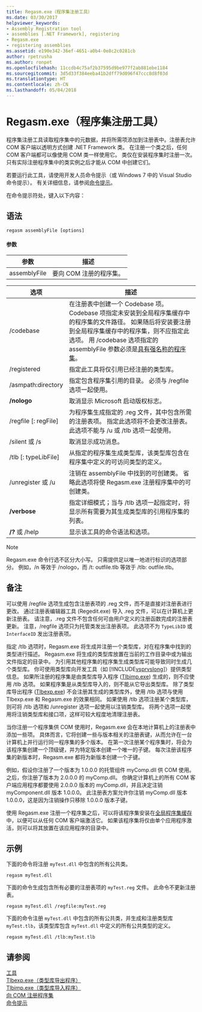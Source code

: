 ```yaml
---
title: Regasm.exe（程序集注册工具）
ms.date: 03/30/2017
helpviewer_keywords:
- Assembly Registration tool
- assemblies [.NET Framework], registering
- Regasm.exe
- registering assemblies
ms.assetid: e190e342-36ef-4651-a0b4-0e8c2c0281cb
author: rpetrusha
ms.author: ronpet
ms.openlocfilehash: 11ccdb4c75af2b37595d9be977f2ab881ebe1184
ms.sourcegitcommit: 3d5d33f384eeba41b2dff79d096f47ccc8d8f03d
ms.translationtype: HT
ms.contentlocale: zh-CN
ms.lasthandoff: 05/04/2018
---
```

# <a name="regasmexe-assembly-registration-tool"></a>Regasm.exe（程序集注册工具）
程序集注册工具读取程序集中的元数据，并将所需项添加到注册表中。注册表允许 COM 客户端以透明方式创建 .NET Framework 类。 在注册一个类之后，任何 COM 客户端都可以像使用 COM 类一样使用它。 类仅在安装程序集时注册一次。 只有实际注册程序集中的类实例之后才能从 COM 中创建它们。  
  
 若要运行此工具，请使用开发人员命令提示（或 Windows 7 中的 Visual Studio 命令提示）。 有关详细信息，请参阅[命令提示](../../../docs/framework/tools/developer-command-prompt-for-vs.md)。  
  
 在命令提示符处，键入以下内容：  
  
## <a name="syntax"></a>语法  
  
```  
regasm assemblyFile [options]  
```  
  
#### <a name="parameters"></a>参数  
  
|参数|描述|  
|---------------|-----------------|  
|assemblyFile|要向 COM 注册的程序集。|  
  
|选项|描述|  
|------------|-----------------|  
|/codebase|在注册表中创建一个 Codebase 项。 Codebase 项指定未安装到全局程序集缓存中的程序集的文件路径。 如果随后将安装要注册到全局程序集缓存中的程序集，则不应指定此选项。 用 /codebase 选项指定的 assemblyFile 参数必须是[具有强名称的程序集](../../../docs/framework/app-domains/strong-named-assemblies.md)。|  
|/registered|指定此工具将仅引用已经注册的类型库。|  
|/asmpath:directory|指定包含程序集引用的目录。 必须与 /regfile 选项一起使用。|  
|**/nologo**|取消显示 Microsoft 启动版权标志。|  
|/regfile [: regFile]|为程序集生成指定的 .reg 文件，其中包含所需的注册表项。 指定此选项将不会更改注册表。 此选项不能与 /u 或 /tlb 选项一起使用。|  
|/silent 或 /s|取消显示成功消息。|  
|/tlb [: typeLibFile]|从指定的程序集生成类型库，该类型库包含在程序集中定义的可访问类型的定义。|  
|/unregister 或 /u|注销在 assemblyFile 中找到的可创建类。 省略此选项将使 Regasm.exe 注册程序集中的可创建类。|  
|**/verbose**|指定详细模式；当与 /tlb 选项一起指定时，将显示所有需要为其生成类型库的引用程序集的列表。|  
|**/?** 或 /help|显示该工具的命令语法和选项。|  
  
> [!NOTE]
>  Regasm.exe 命令行选不区分大小写。 只需提供足以唯一地进行标识的选项部分。 例如，/n 等效于 /nologo，而 /t: outfile.tlb 等效于 /tlb: outfile.tlb。  
  
## <a name="remarks"></a>备注  
 可以使用 /regfile 选项生成包含注册表项的 .reg 文件，而不是直接对注册表进行更改。 通过注册表编辑器工具 (Regedit.exe) 导入 .reg 文件，可以在计算机上更新注册表。 请注意，.reg 文件不包含任何可由用户定义的注册函数完成的注册表更新。  注意，/regfile 选项只为托管类发出注册表项。  此选项不为 `TypeLibID` 或 `InterfaceID` 发出注册表项。  
  
 指定 /tlb 选项时，Regasm.exe 将生成并注册一个类型库，对在程序集中找到的类型进行描述。 Regasm.exe 将生成的类型库放置在当前的工作目录中或为输出文件指定的目录中。 为引用其他程序集的程序集生成类型库可能导致同时生成几个类型库。 你可使用类型库向开发工具（如 [!INCLUDE[vsprvslong](../../../includes/vsprvslong-md.md)]）提供类型信息。 如果所注册的程序集是由类型库导入程序 ([Tlbimp.exe](../../../docs/framework/tools/tlbimp-exe-type-library-importer.md)) 生成的，则不应使用 /tlb 选项。 如果程序集是从类型库导入的，则不能从它导出类型库。 除了类型库导出程序 ([Tlbexp.exe](../../../docs/framework/tools/tlbexp-exe-type-library-exporter.md)) 不会注册其生成的类型库外，使用 /tlb 选项与使用 Tlbexp.exe 和 Regasm.exe 的效果相同。  如果使用 /tlb 选项注册某个类型库，则可将 /tlb 选项和 /unregister 选项一起使用以注销类型库。 将两个选项一起使用将注销类型库和接口项，这样可较大程度地清理注册表。  
  
 当你注册一个程序集供 COM 使用时，Regasm.exe 会在本地计算机上的注册表中添加一些项。 具体而言，它将创建一些与版本相关的注册表键，从而允许在一台计算机上并行运行同一程序集的多个版本。 在第一次注册某个程序集时，将会为该程序集创建一个顶级键，并为特定版本创建一个唯一的子键。 每次注册该程序集的新版本时，Regasm.exe 都将为新版本创建一个子键。  
  
 例如，假设你注册了一个版本为 1.0.0.0 的托管组件 myComp.dll 供 COM 使用。 之后，你注册了版本为 2.0.0.0 的 myComp.dll。 你确定计算机上的所有 COM 客户端应用程序都要使用 2.0.0.0 版本的 myComp.dll，并且决定注销 myComponent.dll 版本 1.0.0.0。 此注册表方案允许你注销 myComp.dll 版本 1.0.0.0，这是因为注销操作只移除 1.0.0.0 版本子键。  
  
 使用 Regasm.exe 注册一个程序集之后，可以将该程序集安装在[全局程序集缓存](../../../docs/framework/app-domains/gac.md)中，以便可以从任何 COM 客户端激活它。 如果该程序集将仅由单个应用程序激活，则可以将其放置在该应用程序的目录中。  
  
## <a name="examples"></a>示例  
 下面的命令将注册 `myTest.dll` 中包含的所有公共类。  
  
```  
regasm myTest.dll  
```  
  
 下面的命令生成包含所有必要的注册表项的 `myTest.reg` 文件。 此命令不更新注册表。  
  
```  
regasm myTest.dll /regfile:myTest.reg  
```  
  
 下面的命令注册 `myTest.dll` 中包含的所有公共类，并生成和注册类型库 `myTest.tlb`，该类型库包含 `myTest.dll` 中定义的所有公共类型的定义。  
  
```  
regasm myTest.dll /tlb:myTest.tlb  
```  
  
## <a name="see-also"></a>请参阅  
 [工具](../../../docs/framework/tools/index.md)  
 [Tlbexp.exe（类型库导出程序）](../../../docs/framework/tools/tlbexp-exe-type-library-exporter.md)  
 [Tlbimp.exe（类型库导入程序）](../../../docs/framework/tools/tlbimp-exe-type-library-importer.md)  
 [向 COM 注册程序集](../../../docs/framework/interop/registering-assemblies-with-com.md)  
 [命令提示](../../../docs/framework/tools/developer-command-prompt-for-vs.md)
